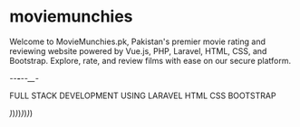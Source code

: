 # moviemunchies
 Welcome to MovieMunchies.pk, Pakistan's premier movie rating and reviewing website powered by Vue.js, PHP, Laravel, HTML, CSS, and Bootstrap. Explore, rate, and review films with ease on our secure platform. 



_--__-__--__-_


FULL STACK DEVELOPMENT USING LARAVEL HTML CSS BOOTSTRAP


_)_)_)_)_)_)_)_)
